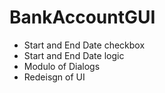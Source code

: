 # BankAccountGUI
- Start and End Date checkbox
- Start and End Date logic
- Modulo of Dialogs
- Redeisgn of UI
